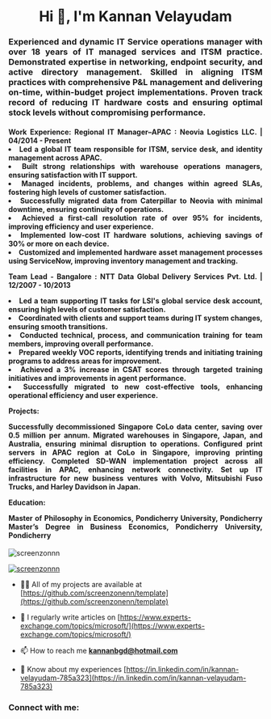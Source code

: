 <h1 align="center">Hi 👋, I'm Kannan Velayudam</h1>
<h3 align="justify">Experienced and dynamic IT Service operations manager with over 18 years of IT managed services and ITSM practice. Demonstrated expertise in networking, endpoint security, and active directory management. Skilled in aligning ITSM practices with comprehensive P&L management and delivering on-time, within-budget project implementations. Proven track record of reducing IT hardware costs and ensuring optimal stock levels without compromising performance.</h3>
<h4 align="justify">Work Experience: 
Regional IT Manager–APAC : Neovia Logistics LLC. | 04/2014 - Present
  
<u1>
<li>Led a global IT team responsible for ITSM, service desk, and identity management across APAC.</li>
<li>Built strong relationships with warehouse operations managers, ensuring satisfaction with IT support.</li>
<li>Managed incidents, problems, and changes within agreed SLAs, fostering high levels of customer satisfaction.</li>
<li>Successfully migrated data from Caterpillar to Neovia with minimal downtime, ensuring continuity of operations.</li>
<li>Achieved a first-call resolution rate of over 95% for incidents, improving efficiency and user experience.</li>
<li>Implemented low-cost IT hardware solutions, achieving savings of 30% or more on each device.</li>
<li>Customized and implemented hardware asset management processes using ServiceNow, improving inventory management and tracking.</li>
</u1>

Team Lead - Bangalore : NTT Data Global Delivery Services Pvt. Ltd. | 12/2007 - 10/2013

<li>Led a team supporting IT tasks for LSI's global service desk account, ensuring high levels of customer satisfaction.</li>
<li>Coordinated with clients and support teams during IT system changes, ensuring smooth transitions.</li>
<li>Conducted technical, process, and communication training for team members, improving overall performance.</li>
<li>Prepared weekly VOC reports, identifying trends and initiating training programs to address areas for improvement.</li>
<li>Achieved a 3% increase in CSAT scores through targeted training initiatives and improvements in agent performance.</li>
<li>Successfully migrated to new cost-effective tools, enhancing operational efficiency and user experience.</li>

Projects:

Successfully decommissioned Singapore CoLo data center, saving over 0.5 million per annum.
Migrated warehouses in Singapore, Japan, and Australia, ensuring minimal disruption to operations.
Configured print servers in APAC region at CoLo in Singapore, improving printing efficiency.
Completed SD-WAN implementation project across all facilities in APAC, enhancing network connectivity.
Set up IT infrastructure for new business ventures with Volvo, Mitsubishi Fuso Trucks, and Harley Davidson in Japan.

Education:

Master of Philosophy in Economics, Pondicherry University, Pondicherry
Master’s Degree in Business Economics, Pondicherry University, Pondicherry




</h4>

<p align="left"> <img src="https://komarev.com/ghpvc/?username=screenzonnn&label=Profile%20views&color=0e75b6&style=flat" alt="screenzonnn" /> </p>

<p align="left"> <a href="https://github.com/ryo-ma/github-profile-trophy"><img src="https://github-profile-trophy.vercel.app/?username=screenzonnn" alt="screenzonnn" /></a> </p>

- 👨‍💻 All of my projects are available at [https://github.com/screenzonenn/template](https://github.com/screenzonenn/template)

- 📝 I regularly write articles on [https://www.experts-exchange.com/topics/microsoft/](https://www.experts-exchange.com/topics/microsoft/)

- 📫 How to reach me **kannanbgd@hotmail.com**

- 📄 Know about my experiences [https://in.linkedin.com/in/kannan-velayudam-785a323](https://in.linkedin.com/in/kannan-velayudam-785a323)

<h3 align="left">Connect with me:</h3>
<p align="left">
</p>

